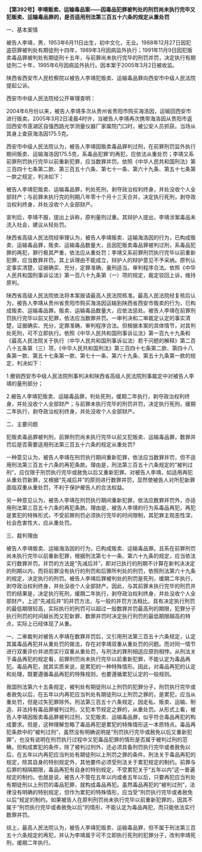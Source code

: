 **【第392号】李靖贩卖、运输毒品案——因毒品犯罪被判处的刑罚尚未执行完毕又犯贩卖、运输毒品罪的，是否适用刑法第三百五十六条的规定从重处罚**

一、基本案情

被告人李靖，男，1953年6月11日出生，初中文化，无业。1988年12月27日因犯盗窃罪被判处有期徒刑十四年，1989年3月因病监外执行；1991年11月9日因犯贩卖毒品罪被判处有期徒刑十五年，与前罪尚未执行完毕的刑罚并罚，决定执行有期徒刑二十年，1995年6月因病监外执行。因本案于2005年3月2日被收监。

陕西省西安市人民检察院以被告人李靖犯贩卖、运输毒品罪向西安市中级人民法院提起公诉。

西安市中级人民法院经公开审理查明：

2004年6月份以来，被告人李靖多次从贵州省贵阳市购买海洛因，运输回西安市进行贩卖。2005年3月2日凌晨4时许，当被告人李靖再次携带海洛因从贵阳市返回西安市莲湖区自强西路光学测量仪器厂家属院门口时，被公安人员抓获。当场从其身上查获海洛因175.5克。

西安市中级人民法院认为，被告人李靖因贩卖毒品罪判过刑，在前罪刑罚监外执行期间贩卖、运输海洛因175.5克，系毒品犯罪’的再犯，应依法从重处罚；李靖又系前罪刑罚执行完毕以前重新犯罪，应当数罪并罚。依照《中华人民共和国刑法》第三百四十七条第二款、第三百五十六条、第七十一条、第六十九条、第五十七条第一款之规定，判决如下：

被告人李靖犯贩卖、运输毒品罪，判处死刑，剥夺政治权利终身，并处没收个人全部财产；与前罪未执行完的刑期八年零十个月十三天合并，决定执行死刑，剥夺政治权利终身，并处没收个人全部财产。

宣判后，李靖不服，提出上诉称，原判量刑过重。其辩护人提出，李靖涉案毒品未流入社会，建议从轻处罚。

陕西省高级人民法院经审理认为，被告人李靖贩卖、运输海洛因的行为，已构成贩卖、运输毒品罪，贩卖、运输毒品数量大，且因犯贩卖毒品罪被判过刑，系毒品犯罪的再犯，罪行极其严重，依法应从重处罚；李靖又系前罪刑罚执行完毕以前重新犯罪，应当数罪并罚。其上诉理由不能成立，辩护人的辩护意见不予采纳。原判认定事实清楚，证据确实、充分，定罪准确，量刑适当。审判程序合法。依照《中华人民共和国刑事诉讼法》第一百八十九条第（一）项的规定，裁定驳回上诉，维持原判。

陕西省高级人民法院依法将本案报请最高人民法院核准。最高人民法院经复核后认为，被告人李靖从贵州省贵阳市购买海洛因运输到陕西省西安市贩卖的行为，已构成贩卖、运输毒品罪。贩卖、运输毒品数量大，应依法惩处。被告人李靖在前罪刑罚执行完毕以前又犯罪，依法应当数罪并罚。一审判决和二审裁定认定的事实清楚，证据确实、充分，定罪准确，审判程序合法。但根据本案的具体情节，对其判处死刑，可不立即执行。依照《中华人民共和国刑事诉讼法》第一百九十九条和《最高人民法院关于执行（中华人民共和国刑事诉讼法）若干问题的解释》第二百八十五条第（三）项，《中华人民共和国刑法》第三百四十七条第二款、第四十八条第一款、第五十七条第一款、第七十一条、第六十九条、第五十九条第一款的规定，判决如下：

1.撤销西安市中级人民法院刑事判决和陕西省高级人民法院刑事裁定中对被告人李靖的量刑部分；

2.被告人李靖犯贩卖、运输毒品罪，判处死刑，缓期二年执行，剥夺政治权利终身，并处没收个人全部财产；与前罪未执行完毕的刑罚并罚，决定执行死刑，缓期二年执行，剥夺政治权利终身，并处没收个人全部财产。

二、主要问题

犯贩卖毒品罪被判刑，前罪刑罚尚未执行完毕以前又犯贩卖、运输毒品罪，数罪并罚后是否需要适用刑法第三百五十六条的规定从重处罚?

一种意见认为，被告人李靖在刑罚执行期间重新犯罪，依法应当数罪并罚，但不适用刑法第三百五十六条的再犯条款。理由是，刑法第三百五十六条规定的“被判过刑”，应仅限于刑罚执行完毕或赦免以后又重新犯罪。对被告人李靖，如适用再犯从重处罚新罪，又根据“先减后并”的原则进行数罪并罚，显然使被告人对所犯新罪面临双重从重处罚，不利于保护被告人的合法权益。

另一种意见认为，被告人李靖在刑罚执行期间重新犯罪，依法应数罪并罚外，亦适用刑法第三百五十六条的再犯条款。理由是，被告人李靖的行为系毒品再犯，再犯是累犯的特殊形式，不受前罪刑罚必须执行完毕的时间限制，其犯罪主观恶性深，社会危害性大，应从重处罚。

三、裁判理由

被告人李靖贩卖、运输海洛因的行为，已构成贩卖、运输毒品罪。且系在前罪刑罚尚未执行完毕以前重新犯罪，根据刑法第七十一条、第六十九条的规定，应当依法实行数罪并罚。并罚的方法是“先减后并”，即对已执行的刑期不计算在新判决决定的刑期以内，而将前罪没有执行的刑罚和后罪所判处的刑罚，依照刑法第六十九条的规定，决定执行的刑罚。被告人李靖后罪被判处的刑罚是死刑，缓期二年执行，剥夺政治权利终身，并处没收个人全部财产。因此，与其前罪未执行完毕的刑罚并罚的结果是，决定执行死刑，缓期二年执行，剥夺政治权利终身，并处没收个人全部财产。上述“先减后并”的并罚方法，与一般的并罚方法相比，具有决定执行刑罚的最低期限较高，实际执行的刑罚可以超过一般数罪并罚最高刑的期限，犯罪分子执行刑罚的时间越长而又犯新罪、数罪并罚时决定执行刑罚的最低期限越高的特点，实际上已经体现了从重。

一、二审裁判对被告人李靖在数罪并罚后，又引用刑法第三百五十六条规定，认定其属毒品再犯并从重处罚的做法，存在对李靖双重从重处罚的问题。而对同一情节进行双重评价并进而实行双重从重处罚，与刑法的罪刑相适应原则相悖。从刑法关于毒品再犯的规定看，前罪刑罚尚未执行完毕以前重新犯罪，不能认定为毒品再犯。毒品再犯，就其实质来说，是累犯的一种特殊情形。因此，对毒品再犯的认定和处理，既要遵循毒品再犯的特殊规则，也要遵循累犯认定的一般规则。

我国刑法第六十五条规定，被判处有期徒刑以上刑罚的犯罪分子，刑罚执行完毕或者赦免以后，在五年以内再犯应当判处有期徒刑以上刑罚之罪的，是累犯，应当从重处罚，但是过失犯罪除外。刑法第三百五十六条规定，因走私、贩卖、运输、制造、非法持有毒品罪被判过刑，又犯本节规定之罪的，从重处罚。从形式上看，被告人李靖因贩卖毒品罪被判过刑，又犯贩卖、运输毒品罪，似乎符合毒品再犯的构成要求。但是，这种理解忽略了毒品再犯是累犯的特殊情形这一本质特点。毒品再犯条款中的“被判过刑”，虽然没有明确说明是“刑罚执行完毕或赦免以后又重新犯罪”，也没有说明在刑罚执行过程中又犯毒品犯罪的情形是否属于被判过刑的范畴。但构成累犯的条件，除了被判过刑外，还必须具备刑罚执行完毕或者赦免以后，在五年以内再犯应当判处有期徒刑以上刑罚之罪的条件。刑法关于毒品再犯的规定，除其自身的特别规定外，其他要件必须受刑法关于累犯规定的制约。前罪与后罪的相隔期限，毒品再犯有自身的特别规定，不受累犯关于“五年以内”这一普遍规定的制约。也就是说，被告人不管在五年以内或者五年以后，只要再犯应当判处有期徒刑以上刑罚的毒品犯罪，就构成毒品再犯。虽然毒品再犯的“被判过刑”，法律没有明确的特别规定，但作为累犯的特殊情形，应当受“刑罚执行完毕或者赦免以后”规定的制约。如果被告人在原判刑罚尚未执行完毕以前重新犯罪的，因其不属于“刑罚执行完毕或者赦免以后”的情形，不能认定为毒品再犯，而只能依法实行数罪并罚。

综上，最高人民法院认为，被告人李靖犯贩卖、运输毒品罪，但不属于刑法第三百五十六条规定的再犯，并认为李靖属于可不立即执行死刑的犯罪分子，改判李靖死刑，缓期二年执行。